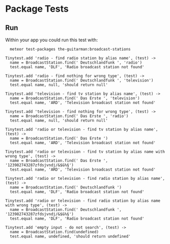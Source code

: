 # Package Tests

## Run 

Within your app you could run this test with:

````
  meteor test-packages the-guitarman:broadcast-stations
````

    Tinytest.add 'radio - find radio station by alias name', (test) -> 
      name = BroadcastStation.find(' Deutschlandfunk ', 'radio')
      test.equal name, 'DLF', 'Radio broadcast station not found'

    Tinytest.add 'radio - find nothing for wrong type', (test) -> 
      name = BroadcastStation.find(' Deutschlandfunk ', 'television')
      test.equal name, null, 'should return null'

    Tinytest.add 'television - find tv station by alias name', (test) -> 
      name = BroadcastStation.find(' Das Erste ', 'television')
      test.equal name, 'ARD', 'Television broadcast station not found'

    Tinytest.add 'television - find nothing for wrong type', (test) -> 
      name = BroadcastStation.find(' Das Erste ', 'radio')
      test.equal name, null, 'should return null'

    Tinytest.add 'radio or television - find tv station by alias name', (test) -> 
      name = BroadcastStation.find(' Das Erste ')
      test.equal name, 'ARD', 'Television broadcast station not found'

    Tinytest.add 'radio or television - find tv station by alias name with wrong type', (test) -> 
      name = BroadcastStation.find(' Das Erste ', '123982743287zfdsjvndj/&$&%§')
      test.equal name, 'ARD', 'Television broadcast station not found'

    Tinytest.add 'radio or television - find radio station by alias name', (test) -> 
      name = BroadcastStation.find(' Deutschlandfunk ')
      test.equal name, 'DLF', 'Radio broadcast station not found'

    Tinytest.add 'radio or television - find radio station by alias name with wrong type', (test) -> 
      name = BroadcastStation.find(' Deutschlandfunk ', '123982743287zfdsjvndj/&$&%§')
      test.equal name, 'DLF', 'Radio broadcast station not found'

    Tinytest.add 'empty input - do not search', (test) -> 
      name = BroadcastStation.find(undefined)
      test.equal name, undefined, 'should return undefined'
